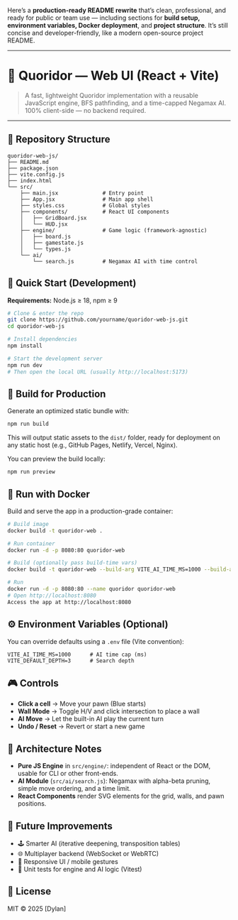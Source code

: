 Here’s a **production-ready README rewrite** that’s clean, professional, and ready for public or team use — including sections for **build setup, environment variables, Docker deployment**, and **project structure**. It’s still concise and developer-friendly, like a modern open-source project README.

---

# 🧩 Quoridor — Web UI (React + Vite)

> A fast, lightweight Quoridor implementation with a reusable JavaScript engine, BFS pathfinding, and a time-capped Negamax AI.
> 100% client-side — no backend required.

---

## 📁 Repository Structure

```
quoridor-web-js/
├── README.md
├── package.json
├── vite.config.js
├── index.html
└── src/
    ├── main.jsx              # Entry point
    ├── App.jsx               # Main app shell
    ├── styles.css            # Global styles
    ├── components/           # React UI components
    │   ├── GridBoard.jsx
    │   └── HUD.jsx
    ├── engine/               # Game logic (framework-agnostic)
    │   ├── board.js
    │   ├── gamestate.js
    │   └── types.js
    └── ai/
        └── search.js         # Negamax AI with time control
```

## 🚀 Quick Start (Development)

**Requirements:** Node.js ≥ 18, npm ≥ 9

```bash
# Clone & enter the repo
git clone https://github.com/yourname/quoridor-web-js.git
cd quoridor-web-js

# Install dependencies
npm install

# Start the development server
npm run dev
# Then open the local URL (usually http://localhost:5173)
```

## 🧱 Build for Production

Generate an optimized static bundle with:

```bash
npm run build
```

This will output static assets to the `dist/` folder, ready for deployment on any static host (e.g., GitHub Pages, Netlify, Vercel, Nginx).

You can preview the build locally:

```bash
npm run preview
```

## 🐳 Run with Docker

Build and serve the app in a production-grade container:

```bash
# Build image
docker build -t quoridor-web .

# Run container
docker run -d -p 8080:80 quoridor-web

# Build (optionally pass build-time vars)
docker build -t quoridor-web --build-arg VITE_AI_TIME_MS=1000 --build-arg VITE_DEFAULT_DEPTH=3 .

# Run
docker run -d -p 8080:80 --name quoridor quoridor-web
# Open http://localhost:8080
Access the app at http://localhost:8080
```

## ⚙️ Environment Variables (Optional)

You can override defaults using a `.env` file (Vite convention):

```
VITE_AI_TIME_MS=1000      # AI time cap (ms)
VITE_DEFAULT_DEPTH=3      # Search depth
```

## 🎮 Controls

* **Click a cell** → Move your pawn (Blue starts)
* **Wall Mode** → Toggle H/V and click intersection to place a wall
* **AI Move** → Let the built-in AI play the current turn
* **Undo / Reset** → Revert or start a new game

## 🧠 Architecture Notes

* **Pure JS Engine** in `src/engine/`: independent of React or the DOM, usable for CLI or other front-ends.
* **AI Module** (`src/ai/search.js`): Negamax with alpha-beta pruning, simple move ordering, and a time limit.
* **React Components** render SVG elements for the grid, walls, and pawn positions.

## 🧩 Future Improvements

* 🕹️ Smarter AI (iterative deepening, transposition tables)
* 🌐 Multiplayer backend (WebSocket or WebRTC)
* 📱 Responsive UI / mobile gestures
* 🧪 Unit tests for engine and AI logic (Vitest)

## 🪪 License

MIT © 2025 [Dylan]
